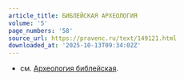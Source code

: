```yaml
---
article_title: БИБЛЕЙСКАЯ АРХЕОЛОГИЯ
volume: '5'
page_numbers: '58'
source_url: https://pravenc.ru/text/149121.html
downloaded_at: '2025-10-13T09:34:02Z'
---
```


- см. [Археология библейская](<https://pravenc.ru/text/Археология библейская.html>).
